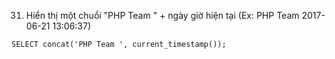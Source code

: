 31. Hiển thị một chuổi "PHP Team " + ngày giờ hiện tại (Ex: PHP Team 2017-06-21 13:06:37)
```
SELECT concat('PHP Team ', current_timestamp());
```
